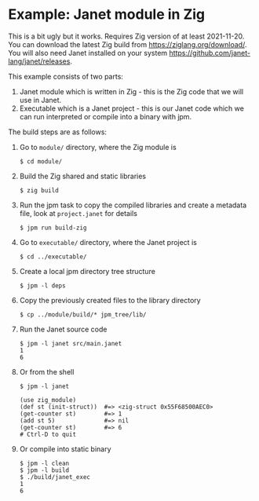 # Example: Janet module in Zig

This is a bit ugly but it works. Requires Zig version of at least 2021-11-20.
You can download the latest Zig build from <https://ziglang.org/download/>. You
will also need Janet installed on your system
<https://github.com/janet-lang/janet/releases>.

This example consists of two parts:
1. Janet module which is written in Zig - this is the Zig code that we will
   use in Janet.
2. Executable which is a Janet project - this is our Janet code which we
   can run interpreted or compile into a binary with jpm.

The build steps are as follows:

1. Go to `module/` directory, where the Zig module is
   ```shell
   $ cd module/
   ```

2. Build the Zig shared and static libraries
   ```shell
   $ zig build
   ```

3. Run the jpm task to copy the compiled libraries and create a
   metadata file, look at `project.janet` for details
   ```shell
   $ jpm run build-zig
   ```

4. Go to `executable/` directory, where the Janet project is
   ```shell
   $ cd ../executable/
   ```

5. Create a local jpm directory tree structure
   ```shell
   $ jpm -l deps
   ```

6. Copy the previously created files to the library directory
   ```shell
   $ cp ../module/build/* jpm_tree/lib/
   ```

7. Run the Janet source code
   ```shell
   $ jpm -l janet src/main.janet
   1
   6
   ```

8. Or from the shell
   ```janet
   $ jpm -l janet

   (use zig_module)
   (def st (init-struct))  #=> <zig-struct 0x55F68500AEC0>
   (get-counter st)        #=> 1
   (add st 5)              #=> nil
   (get-counter st)        #=> 6
   # Ctrl-D to quit
   ```

9. Or compile into static binary
   ```shell
   $ jpm -l clean
   $ jpm -l build
   $ ./build/janet_exec
   1
   6
   ```
